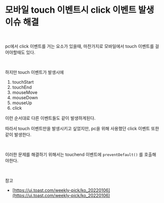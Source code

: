# 모바일 touch 이벤트시 click 이벤트 발생 이슈 해결

<br>

pc에서 click 이벤트를 거는 요소가 있을때, 마찬가지로 모바일에서 touch 이벤트를 걸어야할때도 있다.

<br>

하지만 touch 이벤트가 발생시에

1. touchStart
2. touchEnd
3. mouseMove
4. mouseDown
5. mouseUp
6. click

이런 순서대로 다른 이벤트들도 같이 발생하게된다.

따라서 touch 이벤트만을 발생시키고 싶었지만, pc을 위해 사용했던 click 이벤트 또한 같이 발생한다.

<br>

이러한 문제를 해결하기 위해서는 touchend 이벤트에 `preventDefault()` 를 호출해야한다.

<br>

참고

- [https://ui.toast.com/weekly-pick/ko_20220106](https://ui.toast.com/weekly-pick/ko_20220106)
